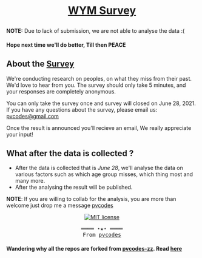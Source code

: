<h1 align=center>

[WYM Survey](https://pvcodes.github.io/wym_survey)

</h1>
<p>

<p><b>NOTE:</b> Due to lack of submission, we are not able to analyse the               data :(</p>

#### Hope next time we'll do better, Till then PEACE

## About the [ Survey](https://pvcodes.github.io/wym_survey)

We're conducting research on peoples, on what they miss from their past. We'd love to hear from you. The survey should only take 5 minutes, and your responses are completely anonymous.

You can only take the survey once and survey will closed on June 28, 2021. If you have any questions about the survey, please email us: pvcodes@gmail.com

Once the result is announced you'll recieve an email, We really appreciate your input!

## What after the data is collected ?

- After the data is collected that is <i>June 28</i>, we'll analyse the data on various factors such as which age group misses, which thing most and many more.
- After the analysing the result will be published.

**NOTE**: If you are willing to collab for the analysis, you are more than welcome just drop me a message [pvcodes](mailto:pvcodes@gmail.com)

<div align="center">
<a href="docs/LICENSE.md"><img src="https://img.shields.io/github/license/pvcodes/pi_bot?style=flat-square" alt="MIT license"></a>
</div>

<samp>
  <p align="center">
    ════ ⋆★⋆ ════<br>
    From <a href="https://pvcodes.in">pvcodes</a>
  </p>
</samp>


#### Wandering why all the repos are forked from <b>[pvcodes-zz](https://github.com/pvcodes-zz)</b>. Read [here](https://github.com/pvcodes/github-repo-cloner#where-did-the-idea-came-from)